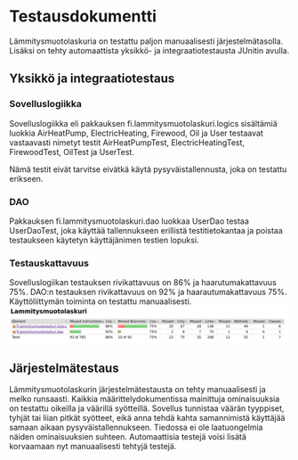 # Testausdokumentti

Lämmitysmuotolaskuria on testattu paljon manuaalisesti järjestelmätasolla. 
Lisäksi on tehty automaattista yksikkö- ja integraatiotestausta JUnitin avulla.

## Yksikkö ja integraatiotestaus

### Sovelluslogiikka

Sovelluslogiikka eli pakkauksen fi.lammitysmuotolaskuri.logics sisältämiä luokkia AirHeatPump, ElectricHeating, Firewood, Oil ja User testaavat vastaavasti nimetyt testit AirHeatPumpTest, ElectricHeatingTest, FirewoodTest, OilTest ja UserTest.

Nämä testit eivät tarvitse eivätkä käytä pysyväistallennusta, joka on testattu erikseen.

### DAO

Pakkauksen fi.lammitysmuotolaskuri.dao luokkaa UserDao testaa UserDaoTest, joka käyttää tallennukseen erillistä testitietokantaa ja poistaa testaukseen käytetyn käyttäjänimen testien lopuksi.

### Testauskattavuus

Sovelluslogiikan testauksen rivikattavuus on 86% ja haarutumakattavuus 75%. DAO:n testauksen rivikattavuus on 92% ja haarautumakattavuus 75%. Käyttöliittymän toiminta on testattu manuaalisesti.
![](https://github.com/armijuha/ot-harjoitustyo/blob/master/dokumentaatio/testauskattavuus.png)

## Järjestelmätestaus

Lämmitysmuotolaskurin järjestelmätestausta on tehty manuaalisesti ja melko runsaasti. Kaikkia määrittelydokumentissa mainittuja ominaisuuksia on testattu oikeilla ja väärillä syötteillä. Sovellus tunnistaa väärän tyyppiset, tyhjät tai liian pitkät syötteet, eikä anna tehdä kahta samannimistä käyttäjää samaan aikaan pysyväistallennukseen. Tiedossa ei ole laatuongelmia näiden ominaisuuksien suhteen. Automaattisia testejä voisi lisätä korvaamaan nyt manuaalisesti tehtyjä testejä.

